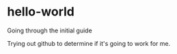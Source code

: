 # hello-world
Going through the initial guide

Trying out github to determine if it's going to work for me.

